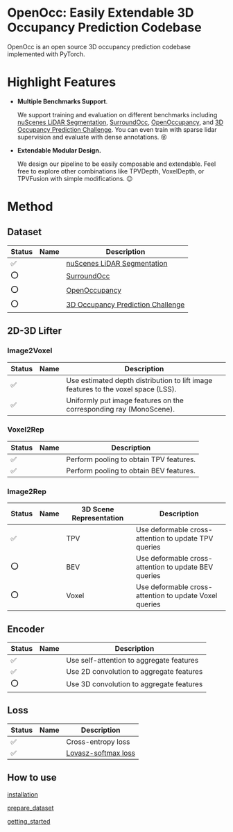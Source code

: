 # OpenOcc: Easily Extendable 3D Occupancy Prediction Codebase
OpenOcc is an open source 3D occupancy prediction codebase implemented with PyTorch.

# Highlight Features

- **Multiple Benchmarks Support**. 

  We support training and evaluation on different benchmarks including [nuScenes LiDAR Segmentation](https://www.nuscenes.org/lidar-segmentation), [SurroundOcc](https://github.com/weiyithu/SurroundOcc), [OpenOccupancy](https://github.com/JeffWang987/OpenOccupancy), and [3D Occupancy Prediction Challenge](https://github.com/CVPR2023-3D-Occupancy-Prediction/CVPR2023-3D-Occupancy-Prediction). You can even train with sparse lidar supervision and evaluate with dense annotations. :stuck_out_tongue_closed_eyes:

- **Extendable Modular Design.** 

  We design our pipeline to be easily composable and extendable. Feel free to explore other combinations like TPVDepth, VoxelDepth, or TPVFusion with simple modifications. :wink:

# Method

## Dataset 

| Status             | Name | Description                                                  |
| ------------------ | ---- | ------------------------------------------------------------ |
| :white_check_mark: |      | [nuScenes LiDAR Segmentation](https://www.nuscenes.org/lidar-segmentation) |
| :o:                |      | [SurroundOcc](https://github.com/weiyithu/SurroundOcc)       |
| :o:                |      | [OpenOccupancy](https://github.com/JeffWang987/OpenOccupancy) |
| :o:                |      | [3D Occupancy Prediction Challenge](https://github.com/CVPR2023-3D-Occupancy-Prediction/CVPR2023-3D-Occupancy-Prediction) |

## 2D-3D Lifter

### Image2Voxel

| Status             | Name  | Description                                            |
| ------------------ | ---- |  ------------------------------------------------------ |
| :white_check_mark: |                           | Use estimated depth distribution to lift image features to the voxel space (LSS). |
| :white_check_mark: |                         | Uniformly put image features on the corresponding ray (MonoScene). |

### Voxel2Rep

| Status             | Name | Description                             |
| ------------------ | ---- | --------------------------------------- |
| :white_check_mark: |      | Perform pooling to obtain TPV features. |
| :white_check_mark: |      | Perform pooling to obtain BEV features. |

### Image2Rep

| Status             | Name | 3D Scene Representation | Description                                            |
| ------------------ | ---- | ----------------------- | ------------------------------------------------------ |
| :white_check_mark: |      | TPV                     | Use deformable cross-attention to update TPV queries   |
| :o:                |      | BEV                     | Use deformable cross-attention to update BEV queries   |
| :o:                |      | Voxel                   | Use deformable cross-attention to update Voxel queries |

## Encoder

| Status             | Name | Description                              |
| ------------------ | ---- | ---------------------------------------- |
| :white_check_mark: |      | Use self-attention to aggregate features |
| :white_check_mark: |      | Use 2D convolution to aggregate features |
| :o:                |      | Use 3D convolution to aggregate features |

## Loss

| Status             | Name | Description                           |
| ------------------ | ---- | ------------------------------------- |
| :white_check_mark: |      | Cross-entropy loss                    |
| :white_check_mark: |      | [Lovasz-softmax loss](Lovasz-softmax) |

## How to use

[installation](docs/installation.md)

[prepare_dataset](docs/prepare_dataset.md)

[getting_started](docs/get_started.md)
